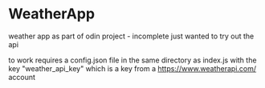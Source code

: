 # WeatherApp
weather app as part of odin project - incomplete just wanted to try out the api

to work requires a config.json file in the same directory as index.js with the key "weather_api_key" which is a key from a https://www.weatherapi.com/ account
